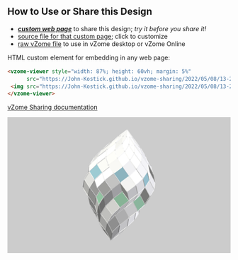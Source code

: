 
## How to Use or Share this Design

 - [***custom web page***][post] to share this design; *try it before you share it!*
 - [source file for that custom page][source]; click to customize
 - [raw vZome file][raw] to use in vZome desktop or vZome Online
 
 HTML custom element for embedding in any web page:
 ```html
<vzome-viewer style="width: 87%; height: 60vh; margin: 5%"
       src="https://John-Kostick.github.io/vzome-sharing/2022/05/08/13-24-00-14-zone-spiral/14-zone-spiral.vZome" >
  <img src="https://John-Kostick.github.io/vzome-sharing/2022/05/08/13-24-00-14-zone-spiral/14-zone-spiral.png" />
</vzome-viewer>
 ```

[vZome Sharing documentation](https://vzome.github.io/vzome/sharing.html#how-it-works)

![Image](<14-zone-spiral.png>)


[post]: <https://John-Kostick.github.io/vzome-sharing/2022/05/08/14-zone-spiral-13-24-00.html>
[source]: <https://github.com/John-Kostick/vzome-sharing/edit/main/_posts/2022-05-08-14-zone-spiral-13-24-00.md>
[raw]: <https://raw.githubusercontent.com/John-Kostick/vzome-sharing/main/2022/05/08/13-24-00-14-zone-spiral/14-zone-spiral.vZome>